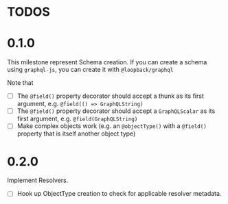 # TODOS

# 0.1.0

This milestone represent Schema creation. If you can create a schema using `graphql-js`, you can create it with `@loopback/graphql`

Note that

- [ ] The `@field()` property decorator should accept a thunk as its first argument, e.g. `@field(() => GraphQLString)`
- [ ] The `@field()` property decorator should accept a `GraphQLScalar` as its first argument, e.g. `@field(GraphQLString)`
- [ ] Make complex objects work (e.g. an `@objectType()` with a `@field()` property that is itself another object type)

# 0.2.0

Implement Resolvers.

- [ ] Hook up ObjectType creation to check for applicable resolver metadata.
